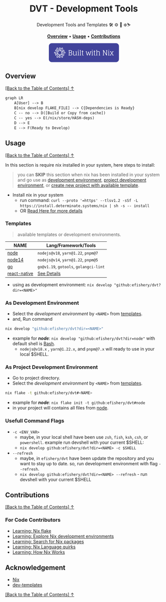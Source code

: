 <div align="center">

<h1 id="toc">DVT - Development Tools</h1>
  <p>
  Development Tools and Templates 🛠️ ⚙️ 🔭 ❄️⛷️
  </p>

<p align="center">
  <a href="#overview"><strong>Overview</strong></a>  • 
  <a href="#usage"><strong>Usage</strong></a>  • 
  <a href="#contributions"><strong>Contributions</strong></a>
</p>

[![Built with Nix](https://github.com/nix-community/builtwithnix.org/raw/master/badge.svg)](https://builtwithnix.org)

</div>

## Overview

[[Back to the Table of Contents] ↑](#toc)

```mermaid
graph LR
    A[User] --> B
    B[nix develop FLAKE_FILE] --> C{Dependencies is Ready}
    C -- no --> D([Build or Copy from cache])
    C -- yes --> E(/nix/store/HASH-deps)
    D --> E
    E --> F(Ready to Develop)
```

<!-- TODO -->

## Usage

[[Back to the Table of Contents] ↑](#toc)

In this section is require nix installed in your system, here steps to install: 

> you can **SKIP** this section when nix has been installed in your system and go use as [development environment](#as-development-environment), [project development environment](#as-project-development-environment), or [create new project with available template](#as-project-boilerplate).

* Install nix in your system
  * run command: `curl --proto '=https' --tlsv1.2 -sSf -L https://install.determinate.systems/nix | sh -s -- install`
  * OR [Read Here for more details](https://zero-to-nix.com/start/install#up)

### Templates

> available templates or development environments.


| NAME                                  | Lang/Framework/Tools                                |
| -------------                         | -------------                                       |
| [node](./node)                        | `nodejs@v18`, `yarn@1.22`, `pnpm@7`                 |
| [node14](./node14)                    | `nodejs@v14`, `yarn@1.22`, `pnpm@5`                 |
| [go](./go)                            | `go@v1.19`, `gotools`, `golangci-lint`              |
| [react-native](./react-native)        | [See Details](./react-native/flake.nix#L192-L212)   |

* using as development environment: `nix develop "github:efishery/dvt?dir=<NAME>"`

### As Development Environment

* Select the _development environment_ by `<NAME>` from [templates](#templates).
* and, Run command
```bash
nix develop "github:efishery/dvt?dir=<NAME>"
```
  * example for _**node**_: `nix develop "github:efishery/dvt?dir=node"` with default shell is [Bash](https://www.gnu.org/software/bash/).
    * `nodejs@v18.x` , `yarn@1.22.x`, and `pnpm@7.x` will ready to use in your local $SHELL.

### As Project Development Environment

* Go to project directory.
* Select the _development environment_ by `<NAME>` from [templates](#templates).
```bash
nix flake -t github:efishery/dvt#<NAME>
```
  * example for _**node**_: `nix flake init -t github:efishery/dvt#node`
  * in your project will contains all files from [node](./node).

### Usefull Command Flags

* `-c <ENV_VAR>`
  * maybe, in your local shell have been use `zsh`, `fish`, `ksh`, `csh`, or `powershell`. example run devshell with your current $SHELL:
  * `nix develop github:efishery/dvt?dir=<NAME> -c $SHELL`
* `--refresh`
  * maybe, in `efishery/dvt` have been update the repository and you want to stay up to date. so, run development environment with flag `--refresh`.
  * `nix develop github:efishery/dvt?dir=<NAME> --refresh` - run devshell with your current $SHELL

<!-- TODO
### As Project Boilerplate

* Select availables project templates name in the tables.
  * run command `nix flake -t github:efishery/dvt#<NAME>`
  * example for _**react-native@0.71**_: `nix flake init -t github:efishery/dvt#rn71`
-->

## Contributions

[[Back to the Table of Contents] ↑](#toc)

### For Code Contributors

* [Learning: Nix flake](https://zero-to-nix.com/concepts/flakes)
* [Learning: Explore Nix development environments](https://zero-to-nix.com/start/nix-develop)
* [Learning: Search for Nix packages](https://zero-to-nix.com/start/nix-search)
* [Learning: Nix Language quirks](https://nixos.wiki/wiki/Nix_Language_Quirks)
* [Learning: How Nix Works](https://nixos.org/guides/how-nix-works.html)

<!-- TODO 

### Request

-->

## Acknowledgement

* [Nix](https://nixos.org)
* [dev-templates](https://github.com/the-nix-way/dev-templates)

[[Back to the Table of Contents] ↑](#toc)
